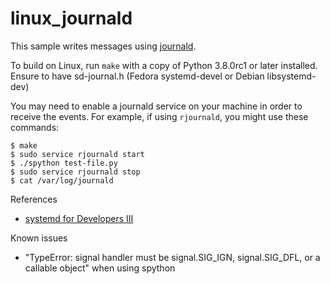 linux_journald
============

This sample writes messages using [journald](https://www.freedesktop.org/software/systemd/man/latest/systemd-journald.service.html).

To build on Linux, run `make` with a copy of Python 3.8.0rc1 or later
installed. Ensure to have sd-journal.h (Fedora systemd-devel or Debian libsystemd-dev)

You may need to enable a journald service on your machine in order to
receive the events. For example, if using `rjournald`, you might use
these commands:

```
$ make
$ sudo service rjournald start
$ ./spython test-file.py
$ sudo service rjournald stop
$ cat /var/log/journald
```

References
* [systemd for Developers III](https://0pointer.de/blog/projects/journal-submit.html)

Known issues
* "TypeError: signal handler must be signal.SIG_IGN, signal.SIG_DFL, or a callable object" when using spython
